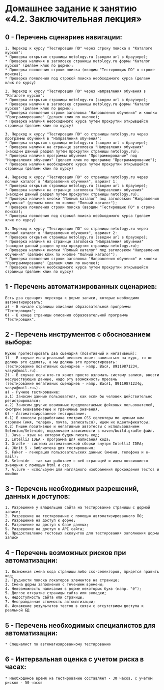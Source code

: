 # Домашнее задание к занятию «4.2. Заключительная лекция»

## 0 - Перечень сценариев навигации:
	1. Переход к курсу "Тестировщик ПО" через строку поиска в "Каталоге курсов":
	* Проверка открытия страницы netology.ru (вводим url в браузере);
	* Проверка наличия в заголовке страницы netology.ru формы "Каталог курсов" (делаем клик по форме);
	* Проверка появления строки поиска (вводим "Тестировщик ПО" в строке поиска);
	* Проверка появления под строкой поиска необходимого курса (делаем клик по курсу)
	
	2. Переход к курсу "Тестировщик ПО" через направления обучения в "Каталоге курсов":
	* Проверка открытия страницы netology.ru (вводим url в браузере);
	* Проверка наличия в заголовке страницы netology.ru формы "Каталог курсов" (делаем клик по форме);
	* Проверка появления строки заголовка "Направления обучения" и кнопки "Программирование" (делаем клик по кнопке);
	* Проверка наличия необходимого курса путем прокрутки открывшейся страницы (делаем клик по курсу)
	
	3. Переход к курсу "Тестировщик ПО" со страницы netology.ru через программы обучения в "Направления обучения":
	* Проверка открытия страницы netology.ru (вводим url в браузере);
	* Проверка наличия на странице заголовка "Направления обучения" (находим данный раздел путем прокрутки страницы netology.ru);
	* Проверка наличия программы обучения "Программирование" под "Направления обучения" (делаем клик по программе "Программирование");
	* Проверка наличия необходимого курса путем прокрутки открывшейся страницы (делаем клик по курсу)
	
	4. Переход к курсу "Тестировщик ПО" со страницы netology.ru через полный каталог в "Направления обучения", вариант 1:
	* Проверка открытия страницы netology.ru (вводим url в браузере);
	* Проверка наличия на странице заголовка "Направления обучения" (находим данный раздел путем прокрутки страницы netology.ru);
	* Проверка наличия кнопки "Полный каталог" под заголовком "Направления обучения" (делаем клик по кнопке "Полный каталог");
	* Проверка появления строки поиска (вводим "Тестировщик ПО" в строке поиска);
	* Проверка появления под строкой поиска необходимого курса (делаем клик по курсу)
	
	5. Переход к курсу "Тестировщик ПО" со страницы netology.ru через полный каталог в "Направления обучения", вариант 2:
	* Проверка открытия страницы netology.ru (вводим url в браузере);
	* Проверка наличия на странице заголовка "Направления обучения" (находим данный раздел путем прокрутки страницы netology.ru);
	* Проверка наличия кнопки "Полный каталог" под заголовком "Направления обучения" (делаем клик по кнопке "Полный каталог");
	* Проверка появления строки заголовка "Направления обучения" и кнопки "Программирование" (делаем клик по кнопке);
	* Проверка наличия необходимого курса путем прокрутки открывшейся страницы (делаем клик по курсу)

## 1 - Перечень автоматизированных сценариев:
	Есть два сценария перехода к форме записи, которые необходимо автоматизировать:
	а) - В начале страницы описания образовательной программы "Тестировщик";
	б) - В конце страницы описания образовательной программы "Тестировщик".

## 2 - Перечень инструментов с обоснованием выбора:
	Нужно протестировать два сценария (позитивный и негативный):
	1) - В случае если реальный человек хочет записаться на курс, то он должен это сделать, а мы должны это протестировать:
	(тестирование позитивных сценариев - напр. Вася, 89119871234, vasya@mail.ru).
	2) - В случае если кто-то хочет просто взломать систему записи, ввести несуществующие данные, надо эту возможность пресечь
	(тестирование негативных сценариев - напр. Вася1, 89119871234q, vasya@mail.ruь).
	а) - Ручное тестирование:
	а.1) Заносим данные пользователя, как если бы человек действительно регистрировался;
	а.2) Заносим других возможных предполагаемых фейковых пользователей, смотрим эквивалентные и граничные значения.
	б) - Автоматизированное тестирование:
	б.1) В консоли разработчика смотрим CSS селекторы по нужным нам строкам (имя, телефон, почта, записаться), ищем их идентификаторы;
	б.2) Пишем позитивные и негативные автотесты с использованием Selenium/Selenide, подключаем зависимости в maven/build.gradle файл.
	1. Java - язык на котором будем писать код;
	2. IntelliJ IDEA - программа для написания кода;
	3. Gradle - система автоматической сборки внутри IntelliJ IDEA;
	4. JUnit 5 - библиотека для тестирования;
	5. Faker - генерация пользовательских данных (имени, телефона и e-mail);
	6. Selenide - так как работаем с веб-страницей и ищем появившиеся значения с помощью html и css;
	7. Allure - используем для наглядного изображения прохождения тестов и ошибок

## 3 - Перечень необходимых разрешений, данных и доступов:
	1. Разрешение у владельцев сайта на тестирование страницы с формой записи;
	2. Разрешение на тестирование с помощью автоматизированного ПО;
	3. Разрешение на доступ к форме;
	4. Разрешение на доступ к базе данных;
	5. Разрешение на доступ к API сайта;
	6. Предоставление тестовых аккаунтов для тестирования заполнения формы записи

## 4 - Перечень возможных рисков при автоматизации:
	1. Возможная смена кода страницы либо css-селекторов, придется править код;
	2. Трудности поиска локаторов элементов на странице;
	3. Смена формы заполнения с течением времени;
	4. Невозможность написания в форме некоторых букв (напр. "ё");
	5. Долгое открытие страницы сайта или вкладки;
	6. Недоступность сайта или страницы;
	7. Неоправданная стоимость автоматизации;
	8. Искажение результатов тестов в связи с отсутствием доступа к реальной БД

## 5 - Перечень необходимых специалистов для автоматизации:
 	* Специалист по автоматизированному тестированию

## 6 - Интервальная оценка с учетом риска в часах:
	* Необходимое время на тестирование составляет - 30 часов, с учетом рисков - 50 часов
